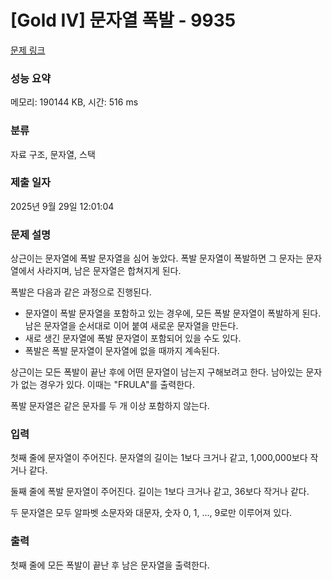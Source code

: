 # [Gold IV] 문자열 폭발 - 9935 

[문제 링크](https://www.acmicpc.net/problem/9935) 

### 성능 요약

메모리: 190144 KB, 시간: 516 ms

### 분류

자료 구조, 문자열, 스택

### 제출 일자

2025년 9월 29일 12:01:04

### 문제 설명

<p style="user-select: auto !important;">상근이는 문자열에 폭발 문자열을 심어 놓았다. 폭발 문자열이 폭발하면 그 문자는 문자열에서 사라지며, 남은 문자열은 합쳐지게 된다.</p>

<p style="user-select: auto !important;">폭발은 다음과 같은 과정으로 진행된다.</p>

<ul style="user-select: auto !important;">
	<li style="user-select: auto !important;">문자열이 폭발 문자열을 포함하고 있는 경우에, 모든 폭발 문자열이 폭발하게 된다. 남은 문자열을 순서대로 이어 붙여 새로운 문자열을 만든다.</li>
	<li style="user-select: auto !important;">새로 생긴 문자열에 폭발 문자열이 포함되어 있을 수도 있다.</li>
	<li style="user-select: auto !important;">폭발은 폭발 문자열이 문자열에 없을 때까지 계속된다.</li>
</ul>

<p style="user-select: auto !important;">상근이는 모든 폭발이 끝난 후에 어떤 문자열이 남는지 구해보려고 한다. 남아있는 문자가 없는 경우가 있다. 이때는 "FRULA"를 출력한다.</p>

<p style="user-select: auto !important;">폭발 문자열은 같은 문자를 두 개 이상 포함하지 않는다.</p>

### 입력 

 <p style="user-select: auto !important;">첫째 줄에 문자열이 주어진다. 문자열의 길이는 1보다 크거나 같고, 1,000,000보다 작거나 같다.</p>

<p style="user-select: auto !important;">둘째 줄에 폭발 문자열이 주어진다. 길이는 1보다 크거나 같고, 36보다 작거나 같다.</p>

<p style="user-select: auto !important;">두 문자열은 모두 알파벳 소문자와 대문자, 숫자 0, 1, ..., 9로만 이루어져 있다.</p>

### 출력 

 <p style="user-select: auto !important;">첫째 줄에 모든 폭발이 끝난 후 남은 문자열을 출력한다.</p>

